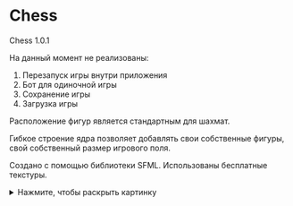 # Chess

Chess 1.0.1

На данный момент не реализованы:

1. Перезапуск игры внутри приложения
2. Бот для одиночной игры
3. Сохранение игры
4. Загрузка игры 

Расположение фигур является стандартным для шахмат.

Гибкое строение ядра позволяет добавлять свои собственные фигуры, свой собственный размер игрового поля.

Создано с помощью библиотеки SFML. Использованы бесплатные текстуры.



<details>
  <summary>Нажмите, чтобы раскрыть картинку</summary>
  <img src="https://github.com/xprvtt/Chess/blob/main/AssetGithub/MainWindow.png" alt="ChessMainWindow">  
</details>
